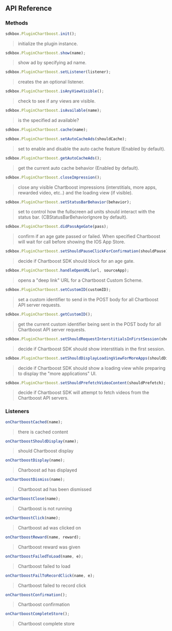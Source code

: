 ## API Reference

### Methods
```javascript
sdkbox.PluginChartboost.init();
```
> initialize the plugin instance.

```javascript
sdkbox.PluginChartboost.show(name);
```
> show ad by specifying ad name.

```javascript
sdkbox.PluginChartboost.setListener(listener);
```
> creates the an optional listener.

```javascript
sdkbox.PluginChartboost.isAnyViewVisible();
```
> check to see if any views are visible.

```javascript
sdkbox.PluginChartboost.isAvailable(name);
```
> is the specified ad available?

```javascript
sdkbox.PluginChartboost.cache(name);
```

```javascript
sdkbox.PluginChartboost.setAutoCacheAds(shouldCache);
```
> set to enable and disable the auto cache feature (Enabled by default).

```javascript
sdkbox.PluginChartboost.getAutoCacheAds();
```
> get the current auto cache behavior (Enabled by default).

```javascript
sdkbox.PluginChartboost.closeImpression();
```
> close any visible Chartboost impressions (interstitials, more apps, rewarded
video, etc..) and the loading view (if visible).

```javascript
sdkbox.PluginChartboost.setStatusBarBehavior(behavior);
```
> set to control how the fullscreen ad units should interact with the status bar.
(CBStatusBarBehaviorIgnore by default).

```javascript
sdkbox.PluginChartboost.didPassAgeGate(pass);
```
> confirm if an age gate passed or failed. When specified Chartboost will wait for
call before showing the IOS App Store.

```javascript
sdkbox.PluginChartboost.setShouldPauseClickForConfirmation(shouldPause);
```
> decide if Chartboost SDK should block for an age gate.

```javascript
sdkbox.PluginChartboost.handleOpenURL(url, sourceApp);
```
> opens a "deep link" URL for a Chartboost Custom Scheme.

```javascript
sdkbox.PluginChartboost.setCustomID(customID);
```
> set a custom identifier to send in the POST body for all Chartboost API server requests.

```javascript
sdkbox.PluginChartboost.getCustomID();
```
> get the current custom identifier being sent in the POST body for all Chartboost
API server requests.

```javascript
sdkbox.PluginChartboost.setShouldRequestInterstitialsInFirstSession(shouldRequest);
```
> decide if Chartboost SDK should show interstitials in the first session.

```javascript
sdkbox.PluginChartboost.setShouldDisplayLoadingViewForMoreApps(shouldDisplay);
```
> decide if Chartboost SDK should show a loading view while preparing to display
the "more applications" UI.

```javascript
sdkbox.PluginChartboost.setShouldPrefetchVideoContent(shouldPrefetch);
```
> decide if Chartboost SDK will attempt to fetch videos from the Chartboost API
servers.


### Listeners
```javascript
onChartboostCached(name);
```
> there is cached content

```javascript
onChartboostShouldDisplay(name);
```
> should Chartboost display

```javascript
onChartboostDisplay(name);
```
> Charboost ad has displayed

```javascript
onChartboostDismiss(name);
```
> Chartboost ad has been dismissed

```javascript
onChartboostClose(name);
```
> Chartboost is not running

```javascript
onChartboostClick(name);
```
> Chartboost ad was clicked on

```javascript
onChartboostReward(name, reward);
```
> Chartboost reward was given

```javascript
onChartboostFailedToLoad(name, e);
```
> Chartboost failed to load

```javascript
onChartboostFailToRecordClick(name, e);
```
> Chartboost failed to record click

```javascript
onChartboostConfirmation();
```
> Chartboost confirmation

```javascript
onChartboostCompleteStore();
```
> Chartboost complete store


